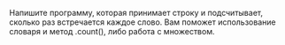 Напишите программу, которая принимает строку и подсчитывает, сколько раз встречается каждое слово. 
Вам поможет использование словаря и метод .count(), либо работа с множеством.
